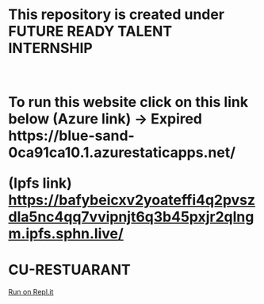 # This repository is created under  FUTURE READY TALENT INTERNSHIP 
<br>
<h1>
To run this website  click on this link below  (Azure link) -> Expired <br>
https://blue-sand-0ca91ca10.1.azurestaticapps.net/

(Ipfs link) 
https://bafybeicxv2yoateffi4q2pvszdla5nc4qq7vvipnjt6q3b45pxjr2qlngm.ipfs.sphn.live/
</h1>

#  CU-RESTUARANT 
[Run on Repl.it](https://replit.com/@17Vikashyadav/SaL-dApp)


